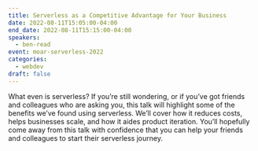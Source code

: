 ```yaml
---
title: Serverless as a Competitive Advantage for Your Business
date: 2022-08-11T15:05:00-04:00
end_date: 2022-08-11T15:15:00-04:00
speakers:
  - ben-read
event: moar-serverless-2022
categories:
  - webdev
draft: false
---
```


What even is serverless? If you’re still wondering, or if you’ve got friends and colleagues who are asking you, this talk will highlight some of the benefits we’ve found using serverless. We’ll cover how it reduces costs, helps businesses scale, and how it aides product iteration. You’ll hopefully come away from this talk with confidence that you can help your friends and colleagues to start their serverless journey.
